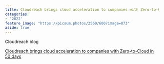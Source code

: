 ```yaml
---
title: Cloudreach brings cloud acceleration to companies with Zero-to-Cloud in 50 days
categories:
- '2022'
feature_image: "https://picsum.photos/2560/600?image=873"
aside: true
---
```


Cloudreach blog

[Cloudreach brings cloud acceleration to companies with Zero-to-Cloud in 50 days](https://www.cloudreach.com/en/blog/cloudreach-brings-cloud-acceleration-to-companies-with-zero-to-cloud-in-50-days/)
